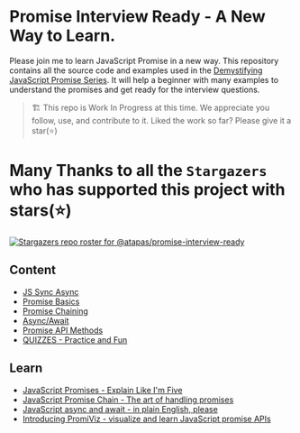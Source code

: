 # Promise Interview Ready - A New Way to Learn.

Please join me to learn JavaScript Promise in a new way. This repository contains all the source code and examples used in the [Demystifying JavaScript Promise Series](https://blog.greenroots.info/series/javascript-promises). It will help a beginner with many examples to understand the promises and get ready for the interview questions.

> 🏗️ This repo is Work In Progress at this time. We appreciate you follow, use, and contribute to it. Liked the work so far? Please give it a star(⭐)

# Many Thanks to all the `Stargazers` who has supported this project with stars(⭐)

[![Stargazers repo roster for @atapas/promise-interview-ready](https://reporoster.com/stars/atapas/promise-interview-ready)](https://github.com/atapas/promise-interview-ready/stargazers)

## Content
- [JS Sync Async](https://github.com/atapas/demystifying-javaScript-promise/tree/main/src/js-sync-async)
- [Promise Basics](https://github.com/atapas/demystifying-javaScript-promise/tree/main/src/01-promise-basics)
- [Promise Chaining](https://github.com/atapas/demystifying-javaScript-promise/tree/main/src/02-promise-chain)
- [Async/Await](https://github.com/atapas/promise-interview-ready/tree/main/src/03-async-await)
- [Promise API Methods](https://github.com/atapas/promise-interview-ready/tree/main/src/04-promis-apis)
- [QUIZZES - Practice and Fun](https://github.com/atapas/promise-interview-ready/tree/main/src/tasks/readme.md)

## Learn
- [JavaScript Promises - Explain Like I'm Five](https://blog.greenroots.info/javascript-promises-explain-like-i-am-five)
- [JavaScript Promise Chain - The art of handling promises](https://blog.greenroots.info/javascript-promise-chain-the-art-of-handling-promises)
- [JavaScript async and await - in plain English, please](https://blog.greenroots.info/javascript-async-and-await-in-plain-english-please)
- [Introducing PromiViz - visualize and learn JavaScript promise APIs](https://blog.greenroots.info/introducing-promiviz-visualize-and-learn-javascript-promise-apis)

